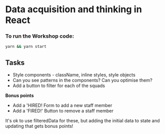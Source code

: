 # Data acquisition and thinking in React

### To run the Workshop code:

```sh
yarn && yarn start
```

## Tasks

- Style components - className, inline styles, style objects
- Can you see patterns in the components? Can you optimise them?
- Add a button to filter for each of the squads

**Bonus points**

- Add a 'HIRED! Form to add a new staff member
- Add a 'FIRED!' Button to remove a staff member

It's ok to use filteredData for these, but adding the initial data to state and updating that gets bonus points!
